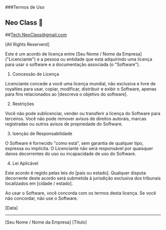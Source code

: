 ###Termos de Uso
## Neo Class 👋

##Tech.NeoClass@gmail.com

[All Rights Reserverd]

Este é um acordo de licença entre [Seu Nome / Nome da Empresa] ("Licenciante") e a pessoa ou entidade que está adquirindo uma licença para usar o software e a documentação associada (o "Software").

1. Concessão de Licença

Licenciante concede a você uma licença mundial, não exclusiva e livre de royalties para usar, copiar, modificar, distribuir e exibir o Software, apenas para fins relacionados ao [descreva o objetivo do software].

2. Restrições

Você não pode sublicenciar, vender ou transferir a licença do Software para terceiros. Você não pode remover avisos de direitos autorais, marcas registradas ou outros avisos de propriedade do Software.

3. Isenção de Responsabilidade

O Software é fornecido "como está", sem garantia de qualquer tipo, expressa ou implícita. O Licenciante não será responsável por quaisquer danos decorrentes do uso ou incapacidade de uso do Software.

4. Lei Aplicável

Este acordo é regido pelas leis do [país ou estado]. Qualquer disputa decorrente deste acordo será submetida à jurisdição exclusiva dos tribunais localizados em [cidade / estado].

Ao usar o Software, você concorda com os termos desta licença. Se você não concordar, não use o Software.

[Data]

______________
[Seu Nome / Nome da Empresa]
[Título]
<!--
**NeoClassOFC/NeoClassOFC** is a ✨ _special_ ✨ repository because its `README.md` (this file) appears on your GitHub profile.

Here are some ideas to get you started:

- 🔭 I’m currently working on ...
- 🌱 I’m currently learning ...
- 👯 I’m looking to collaborate on ...
- 🤔 I’m looking for help with ...
- 💬 Ask me about ...
- 📫 How to reach me: ...
- 😄 Pronouns: ...
- ⚡ Fun fact: ...
-->
